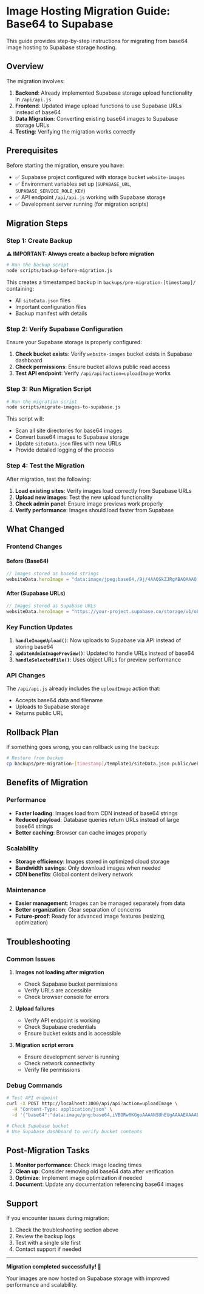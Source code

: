 # Image Hosting Migration Guide: Base64 to Supabase

This guide provides step-by-step instructions for migrating from base64 image hosting to Supabase storage hosting.

## Overview

The migration involves:
1. **Backend**: Already implemented Supabase storage upload functionality in `/api/api.js`
2. **Frontend**: Updated image upload functions to use Supabase URLs instead of base64
3. **Data Migration**: Converting existing base64 images to Supabase storage URLs
4. **Testing**: Verifying the migration works correctly

## Prerequisites

Before starting the migration, ensure you have:

- ✅ Supabase project configured with storage bucket `website-images`
- ✅ Environment variables set up (`SUPABASE_URL`, `SUPABASE_SERVICE_ROLE_KEY`)
- ✅ API endpoint `/api/api.js` working with Supabase storage
- ✅ Development server running (for migration scripts)

## Migration Steps

### Step 1: Create Backup

**⚠️ IMPORTANT: Always create a backup before migration**

```bash
# Run the backup script
node scripts/backup-before-migration.js
```

This creates a timestamped backup in `backups/pre-migration-[timestamp]/` containing:
- All `siteData.json` files
- Important configuration files
- Backup manifest with details

### Step 2: Verify Supabase Configuration

Ensure your Supabase storage is properly configured:

1. **Check bucket exists**: Verify `website-images` bucket exists in Supabase dashboard
2. **Check permissions**: Ensure bucket allows public read access
3. **Test API endpoint**: Verify `/api/api?action=uploadImage` works

### Step 3: Run Migration Script

```bash
# Run the migration script
node scripts/migrate-images-to-supabase.js
```

This script will:
- Scan all site directories for base64 images
- Convert base64 images to Supabase storage
- Update `siteData.json` files with new URLs
- Provide detailed logging of the process

### Step 4: Test the Migration

After migration, test the following:

1. **Load existing sites**: Verify images load correctly from Supabase URLs
2. **Upload new images**: Test the new upload functionality
3. **Check admin panel**: Ensure image previews work properly
4. **Verify performance**: Images should load faster from Supabase

## What Changed

### Frontend Changes

#### Before (Base64)
```javascript
// Images stored as base64 strings
websiteData.heroImage = "data:image/jpeg;base64,/9j/4AAQSkZJRgABAQAAAQ..."
```

#### After (Supabase URLs)
```javascript
// Images stored as Supabase URLs
websiteData.heroImage = "https://your-project.supabase.co/storage/v1/object/public/website-images/hero-image-1234567890.jpg"
```

### Key Function Updates

1. **`handleImageUpload()`**: Now uploads to Supabase via API instead of storing base64
2. **`updateAdminImagePreview()`**: Updated to handle URLs instead of base64
3. **`handleSelectedFile()`**: Uses object URLs for preview performance

### API Changes

The `/api/api.js` already includes the `uploadImage` action that:
- Accepts base64 data and filename
- Uploads to Supabase storage
- Returns public URL

## Rollback Plan

If something goes wrong, you can rollback using the backup:

```bash
# Restore from backup
cp backups/pre-migration-[timestamp]/template1/siteData.json public/websites/template1/
```

## Benefits of Migration

### Performance
- **Faster loading**: Images load from CDN instead of base64 strings
- **Reduced payload**: Database queries return URLs instead of large base64 strings
- **Better caching**: Browser can cache images properly

### Scalability
- **Storage efficiency**: Images stored in optimized cloud storage
- **Bandwidth savings**: Only download images when needed
- **CDN benefits**: Global content delivery network

### Maintenance
- **Easier management**: Images can be managed separately from data
- **Better organization**: Clear separation of concerns
- **Future-proof**: Ready for advanced image features (resizing, optimization)

## Troubleshooting

### Common Issues

1. **Images not loading after migration**
   - Check Supabase bucket permissions
   - Verify URLs are accessible
   - Check browser console for errors

2. **Upload failures**
   - Verify API endpoint is working
   - Check Supabase credentials
   - Ensure bucket exists and is accessible

3. **Migration script errors**
   - Ensure development server is running
   - Check network connectivity
   - Verify file permissions

### Debug Commands

```bash
# Test API endpoint
curl -X POST http://localhost:3000/api/api?action=uploadImage \
  -H "Content-Type: application/json" \
  -d '{"base64":"data:image/png;base64,iVBORw0KGgoAAAANSUhEUgAAAAEAAAABCAYAAAAfFcSJAAAADUlEQVR42mNkYPhfDwAChwGA60e6kgAAAABJRU5ErkJggg==","filename":"test.png"}'

# Check Supabase bucket
# Use Supabase dashboard to verify bucket contents
```

## Post-Migration Tasks

1. **Monitor performance**: Check image loading times
2. **Clean up**: Consider removing old base64 data after verification
3. **Optimize**: Implement image optimization if needed
4. **Document**: Update any documentation referencing base64 images

## Support

If you encounter issues during migration:

1. Check the troubleshooting section above
2. Review the backup logs
3. Test with a single site first
4. Contact support if needed

---

**Migration completed successfully! 🎉**

Your images are now hosted on Supabase storage with improved performance and scalability. 